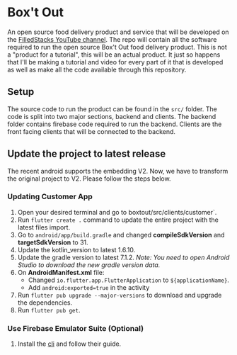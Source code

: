 # Box't Out

An open source food delivery product and service that will be developed on the [FilledStacks YouTube channel](https://youtube.com/playlist?list=PLdTodMosi-BzqMe7fU9Bin3z14_hqNHRA). The repo will contain all the software required to run the open source Box't Out food delivery product. This is not a "product for a tutorial", this will be an actual product. It just so happens that I'll be making a tutorial and video for every part of it that is developed as well as make all the code available through this repository.

## Setup

The source code to run the product can be found in the `src/` folder. The code is split into two major sections, backend and clients. The backend folder contains firebase code required to run the backend. Clients are the front facing clients that will be connected to the backend.

## Update the project to latest release

The recent android supports the embedding V2. Now, we have to transform the original project to V2. Please follow the steps below.

### Updating Customer App

1. Open your desired terminal and go to boxtout/src/clients/customer`.
2. Run `flutter create .` command to update the entire project with the latest files import.
3. Go to `android/app/build.gradle` and changed **compileSdkVersion** and **targetSdkVersion** to 31.
4. Update the kotlin_version to latest 1.6.10.
5. Update the gradle version to latest 7.1.2. _Note: You need to open Android Studio to download the new gradle version data._
6. On **AndroidManifest.xml** file:
   - Changed `io.flutter.app.FlutterApplication` to `${applicationName}`.
   - Add `android:exported=true` in the activity
7. Run `flutter pub upgrade --major-versions` to download and upgrade the dependencies.
8. Run `flutter pub get`.

### Use Firebase Emulator Suite (Optional)

1. Install the [cli](https://firebase.flutter.dev/docs/cli/) and follow their guide.
